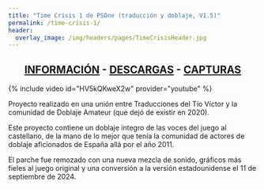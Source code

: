 ```yaml
---
title: "Time Crisis 1 de PSOne (traducción y doblaje, V1.5)"
permalink: /time-crisis-1/
header:
  overlay_image: /img/headers/pages/TimeCrisisHeader.jpg
---
```

<h2 style="text-align: center;"><strong><a href="/time-crisis-1/informacion/">INFORMACIÓN</a> - <a href="/time-crisis-1/descargar/">DESCARGAS</a> - <a href="/time-crisis-1/capturas/">CAPTURAS</a></strong></h2>


{% include video id="HV5kQKweX2w" provider="youtube" %}

Proyecto realizado en una unión entre Traducciones del Tío Víctor y 
la comunidad de Doblaje Amateur (que dejó de existir en 2020).

Este proyecto contiene un doblaje íntegro de las voces del juego al castellano, 
de la mano de lo mejor que tenía la comunidad de actores de doblaje aficionados 
de España allá por el año 2011.

El parche fue remozado con una nueva mezcla de sonido, gráficos más fieles al juego original 
y una conversión a la versión estadounidense el 11 de septiembre de 2024.